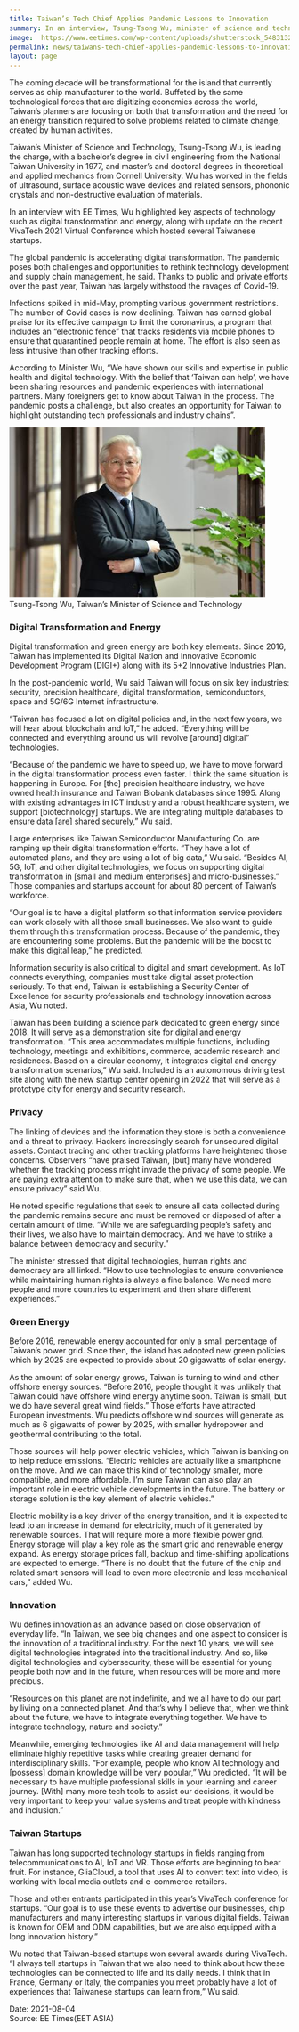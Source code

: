 ```yaml
---
title: Taiwan’s Tech Chief Applies Pandemic Lessons to Innovation
summary: In an interview, Tsung-Tsong Wu, minister of science and technology, described Taiwan's innovation roadmap that extends well beyond its status as the world's chip foundry.
image:  https://www.eetimes.com/wp-content/uploads/shutterstock_548313280-1.jpg?resize=495%2C330
permalink: news/taiwans-tech-chief-applies-pandemic-lessons-to-innovation/
layout: page
---
```

The coming decade will be transformational for the island that currently serves as chip manufacturer to the world. Buffeted by the same technological forces that are digitizing economies across the world, Taiwan’s planners are focusing on both that transformation and the need for an energy transition required to solve problems related to climate change, created by human activities.

Taiwan’s Minister of Science and Technology, Tsung-Tsong Wu, is leading the charge, with a bachelor’s degree in civil engineering from the National Taiwan University in 1977, and master’s and doctoral degrees in theoretical and applied mechanics from Cornell University. Wu has worked in the fields of ultrasound, surface acoustic wave devices and related sensors, phononic crystals and non-destructive evaluation of materials.

In an interview with EE Times, Wu highlighted key aspects of technology such as digital transformation and energy, along with update on the recent VivaTech 2021 Virtual Conference which hosted several Taiwanese startups.

The global pandemic is accelerating digital transformation. The pandemic poses both challenges and opportunities to rethink technology development and supply chain management, he said. Thanks to public and private efforts over the past year, Taiwan has largely withstood the ravages of Covid-19.

Infections spiked in mid-May, prompting various government restrictions. The number of Covid cases is now declining. Taiwan has earned global praise for its effective campaign to limit the coronavirus, a program that includes an “electronic fence” that tracks residents via mobile phones to ensure that quarantined people remain at home. The effort is also seen as less intrusive than other tracking efforts.

According to Minister Wu, “We have shown our skills and expertise in public health and digital technology. With the belief that ‘Taiwan can help’, we have been sharing resources and pandemic experiences with international partners. Many foreigners get to know about Taiwan in the process. The pandemic posts a challenge, but also creates an opportunity for Taiwan to highlight outstanding tech professionals and industry chains”.

![](/images/20210804news.jpg)
Tsung-Tsong Wu, Taiwan’s Minister of Science and Technology

### Digital Transformation and Energy

Digital transformation and green energy are both key elements. Since 2016, Taiwan has implemented its Digital Nation and Innovative Economic Development Program (DIGI+) along with its 5+2 Innovative Industries Plan.

In the post-pandemic world, Wu said Taiwan will focus on six key industries: security, precision healthcare, digital transformation, semiconductors, space and 5G/6G Internet infrastructure.

“Taiwan has focused a lot on digital policies and, in the next few years, we will hear about blockchain and IoT,” he added. “Everything will be connected and everything around us will revolve [around] digital” technologies.

“Because of the pandemic we have to speed up, we have to move forward in the digital transformation process even faster. I think the same situation is happening in Europe. For [the] precision healthcare industry, we have owned health insurance and Taiwan Biobank databases since 1995. Along with existing advantages in ICT industry and a robust healthcare system, we support [biotechnology] startups. We are integrating multiple databases to ensure data [are] shared securely,” Wu said.

Large enterprises like Taiwan Semiconductor Manufacturing Co. are ramping up their digital transformation efforts. “They have a lot of automated plans, and they are using a lot of big data,” Wu said. “Besides AI, 5G, IoT, and other digital technologies, we focus on supporting digital transformation in [small and medium enterprises] and micro-businesses.” Those companies and startups account for about 80 percent of Taiwan’s workforce.

“Our goal is to have a digital platform so that information service providers can work closely with all those small businesses. We also want to guide them through this transformation process. Because of the pandemic, they are encountering some problems. But the pandemic will be the boost to make this digital leap,” he predicted.

Information security is also critical to digital and smart development. As IoT connects everything, companies must take digital asset protection seriously. To that end, Taiwan is establishing a Security Center of Excellence for security professionals and technology innovation across Asia, Wu noted.

Taiwan has been building a science park dedicated to green energy since 2018. It will serve as a demonstration site for digital and energy transformation. “This area accommodates multiple functions, including technology, meetings and exhibitions, commerce, academic research and residences. Based on a circular economy, it integrates digital and energy transformation scenarios,” Wu said. Included is an autonomous driving test site along with the new startup center opening in 2022 that will serve as a prototype city for energy and security research.

### Privacy

The linking of devices and the information they store is both a convenience and a threat to privacy. Hackers increasingly search for unsecured digital assets. Contact tracing and other tracking platforms have heightened those concerns. Observers “have praised Taiwan, [but] many have wondered whether the tracking process might invade the privacy of some people. We are paying extra attention to make sure that, when we use this data, we can ensure privacy” said Wu.

He noted specific regulations that seek to ensure all data collected during the pandemic remains secure and must be removed or disposed of after a certain amount of time. “While we are safeguarding people’s safety and their lives, we also have to maintain democracy. And we have to strike a balance between democracy and security.”

The minister stressed that digital technologies, human rights and democracy are all linked. “How to use technologies to ensure convenience while maintaining human rights is always a fine balance. We need more people and more countries to experiment and then share different experiences.”

### Green Energy

Before 2016, renewable energy accounted for only a small percentage of Taiwan’s power grid. Since then, the island has adopted new green policies which by 2025 are expected to provide about 20 gigawatts of solar energy.

As the amount of solar energy grows, Taiwan is turning to wind and other offshore energy sources. “Before 2016, people thought it was unlikely that Taiwan could have offshore wind energy anytime soon. Taiwan is small, but we do have several great wind fields.” Those efforts have attracted European investments. Wu predicts offshore wind sources will generate as much as 6 gigawatts of power by 2025, with smaller hydropower and geothermal contributing to the total.

Those sources will help power electric vehicles, which Taiwan is banking on to help reduce emissions. “Electric vehicles are actually like a smartphone on the move. And we can make this kind of technology smaller, more compatible, and more affordable. I’m sure Taiwan can also play an important role in electric vehicle developments in the future. The battery or storage solution is the key element of electric vehicles.”

Electric mobility is a key driver of the energy transition, and it is expected to lead to an increase in demand for electricity, much of it generated by renewable sources. That will require more a more flexible power grid. Energy storage will play a key role as the smart grid and renewable energy expand. As energy storage prices fall, backup and time-shifting applications are expected to emerge. “There is no doubt that the future of the chip and related smart sensors will lead to even more electronic and less mechanical cars,” added Wu.

### Innovation

Wu defines innovation as an advance based on close observation of everyday life. “In Taiwan, we see big changes and one aspect to consider is the innovation of a traditional industry. For the next 10 years, we will see digital technologies integrated into the traditional industry. And so, like digital technologies and cybersecurity, these will be essential for young people both now and in the future, when resources will be more and more precious.

“Resources on this planet are not indefinite, and we all have to do our part by living on a connected planet. And that’s why I believe that, when we think about the future, we have to integrate everything together. We have to integrate technology, nature and society.”

Meanwhile, emerging technologies like AI and data management will help eliminate highly repetitive tasks while creating greater demand for interdisciplinary skills. “For example, people who know AI technology and [possess] domain knowledge will be very popular,” Wu predicted. “It will be necessary to have multiple professional skills in your learning and career journey. [With] many more tech tools to assist our decisions, it would be very important to keep your value systems and treat people with kindness and inclusion.”

### Taiwan Startups

Taiwan has long supported technology startups in fields ranging from telecommunications to AI, IoT and VR. Those efforts are beginning to bear fruit. For instance, GliaCloud, a tool that uses AI to convert text into video, is working with local media outlets and e-commerce retailers.

Those and other entrants participated in this year’s VivaTech conference for startups. “Our goal is to use these events to advertise our businesses, chip manufacturers and many interesting startups in various digital fields. Taiwan is known for OEM and ODM capabilities, but we are also equipped with a long innovation history.”

Wu noted that Taiwan-based startups won several awards during VivaTech. “I always tell startups in Taiwan that we also need to think about how these technologies can be connected to life and its daily needs. I think that in France, Germany or Italy, the companies you meet probably have a lot of experiences that Taiwanese startups can learn from,” Wu said.

Date: 2021-08-04
<br/>
Source: EE Times(EET ASIA)

